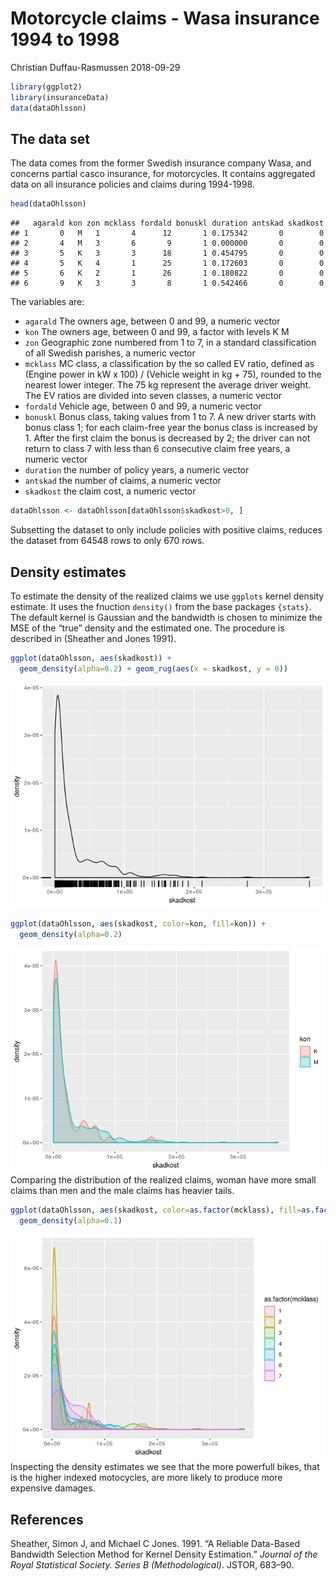 Motorcycle claims - Wasa insurance 1994 to 1998
================
Christian Duffau-Rasmussen
2018-09-29

``` r
library(ggplot2)
library(insuranceData)
data(dataOhlsson)
```

## The data set

The data comes from the former Swedish insurance company Wasa, and
concerns partial casco insurance, for motorcycles. It contains
aggregated data on all insurance policies and claims during
    1994-1998.

``` r
head(dataOhlsson)
```

    ##   agarald kon zon mcklass fordald bonuskl duration antskad skadkost
    ## 1       0   M   1       4      12       1 0.175342       0        0
    ## 2       4   M   3       6       9       1 0.000000       0        0
    ## 3       5   K   3       3      18       1 0.454795       0        0
    ## 4       5   K   4       1      25       1 0.172603       0        0
    ## 5       6   K   2       1      26       1 0.180822       0        0
    ## 6       9   K   3       3       8       1 0.542466       0        0

The variables are:

  - `agarald` The owners age, between 0 and 99, a numeric vector
  - `kon` The owners age, between 0 and 99, a factor with levels K M
  - `zon` Geographic zone numbered from 1 to 7, in a standard
    classification of all Swedish parishes, a numeric vector
  - `mcklass` MC class, a classification by the so called EV ratio,
    defined as (Engine power in kW x 100) / (Vehicle weight in kg + 75),
    rounded to the nearest lower integer. The 75 kg represent the
    average driver weight. The EV ratios are divided into seven classes,
    a numeric vector
  - `fordald` Vehicle age, between 0 and 99, a numeric vector
  - `bonuskl` Bonus class, taking values from 1 to 7. A new driver
    starts with bonus class 1; for each claim-free year the bonus class
    is increased by 1. After the first claim the bonus is decreased by
    2; the driver can not return to class 7 with less than 6 consecutive
    claim free years, a numeric vector
  - `duration` the number of policy years, a numeric vector
  - `antskad` the number of claims, a numeric vector
  - `skadkost` the claim cost, a numeric vector

<!-- end list -->

``` r
dataOhlsson <- dataOhlsson[dataOhlsson$skadkost>0, ]
```

Subsetting the dataset to only include policies with positive claims,
reduces the dataset from 64548 rows to only 670 rows.

## Density estimates

To estimate the density of the realized claims we use `ggplots` kernel
density estimate. It uses the fnuction `density()` from the base
packages `{stats}`. The default kernel is Gaussian and the bandwidth is
chosen to minimize the MSE of the “true” density and the estimated one.
The procedure is described in (Sheather and Jones 1991).

``` r
ggplot(dataOhlsson, aes(skadkost)) +
  geom_density(alpha=0.2) + geom_rug(aes(x = skadkost, y = 0))
```

![](analysis_files/figure-gfm/unnamed-chunk-6-1.png)<!-- -->

``` r
ggplot(dataOhlsson, aes(skadkost, color=kon, fill=kon)) +
  geom_density(alpha=0.2)
```

![](analysis_files/figure-gfm/unnamed-chunk-7-1.png)<!-- --> Comparing
the distribution of the realized claims, woman have more small claims
than men and the male claims has heavier
tails.

``` r
ggplot(dataOhlsson, aes(skadkost, color=as.factor(mcklass), fill=as.factor(mcklass))) +
  geom_density(alpha=0.1)
```

![](analysis_files/figure-gfm/unnamed-chunk-8-1.png)<!-- --> Inspecting
the density estimates we see that the more powerfull bikes, that is the
higher indexed motocycles, are more likely to produce more expensive
damages.

## References

<div id="refs" class="references">

<div id="ref-sheather_and_jones_1991">

Sheather, Simon J, and Michael C Jones. 1991. “A Reliable Data-Based
Bandwidth Selection Method for Kernel Density Estimation.” *Journal of
the Royal Statistical Society. Series B (Methodological)*. JSTOR,
683–90.

</div>

</div>
